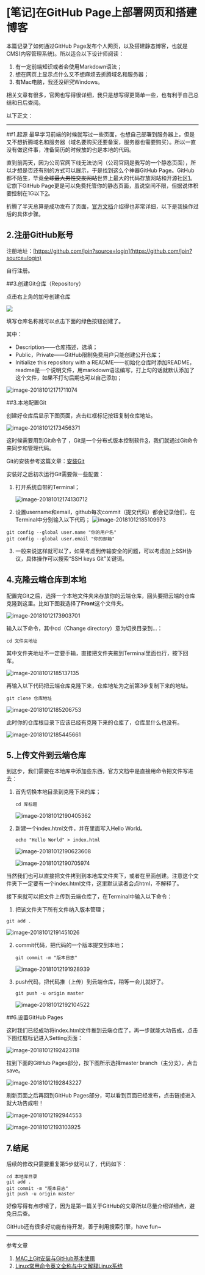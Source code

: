 # [笔记]在GitHub Page上部署网页和搭建博客

本篇记录了如何通过GitHub Page发布个人网页，以及搭建静态博客，也就是CMS(内容管理系统)。所以适合以下设计师阅读：

1. 有一定前端知识或者会使用Markdown语法；
2. 想在网页上显示点什么又不想麻烦去折腾域名和服务器；
3. 有Mac电脑，我还没研究Windows。

相关文章有很多，官网也写得很详细，我只是想写得更简单一些，也有利于自己总结和日后查阅。

以下正文：

---
##1.起源
最早学习前端的时候就写过一些页面，也想自己部署到服务器上，但是又不想折腾域名和服务器（域名要购买还要备案，服务器也需要购买）。所以一直没有做这件事，准备简历的时候放的也是本地的代码。

直到前两天，因为公司官网下线无法访问（公司官网是我写的一个静态页面），所以才想是否还有别的方式可以展示，于是找到这么个神器GitHub Page。GitHub都不陌生，毕竟~~全球最大男性交友网站~~世界上最大的代码存放网站和开源社区[1](https://zh.wikipedia.org/wiki/GitHub)。它旗下GitHub Page更是可以免费托管你的静态页面，虽说空间不限，但据说体积要控制在1G以下[2](https://www.zhihu.com/question/21282780)。

折腾了半天总算是成功发布了页面，[官方文档](https://pages.github.com/)介绍得也非常详细，以下是我操作过后的具体步骤。

## 2.注册GitHub账号

注册地址：[https://github.com/join?source=login](https://github.com/join?source=login)

自行注册。

##3.创建Git仓库（Repository）

点击右上角的加号创建仓库

![](./img/image-20181012171036125.png)

填写仓库名称就可以点击下面的绿色按钮创建了。

其中：

- Description——仓库描述，选填；
- Public，Private——GitHub限制免费用户只能创建公开仓库；
- Initialize this repository with a README——初始化仓库时添加README，readme是一个说明文件，用markdown语法编写，打上勾的话就默认添加了这个文件，如果不打勾后期也可以自己添加；

![image-20181012171711074](./img/image-20181012171711074.png)

##3.本地配置Git

创建好仓库后显示下图页面，点击红框标记按钮复制仓库地址。

![image-20181012173456371](./img/image-20181012173456371.png)

这时候需要用到Git命令了 ，Git是一个分布式版本控制软件[3](https://zh.wikipedia.org/wiki/Git)，我们就通过Git命令来同步和管理代码。

Git的安装参考这篇文章：[安装Git](https://www.liaoxuefeng.com/wiki/0013739516305929606dd18361248578c67b8067c8c017b000/00137396287703354d8c6c01c904c7d9ff056ae23da865a000
)

安装好之后初次运行Git需要做一些配置：

1. 打开系统自带的Terminal；

   ![image-20181012174130712](./img/image-20181012174130712.png)

2. 设置username和email，github每次commit（提交代码）都会记录他们，在Terminal中分别输入以下代码；
	![image-20181012185109973](./img/image-20181012185109973.png)

```
git config --global user.name "你的用户名"
git config --global user.email "你的邮箱"
```

3. 一般来说这样就可以了，如果考虑到传输安全的问题，可以考虑加上SSH协议，具体操作可以搜索“SSH keys Git”关键词。

## 4.克隆云端仓库到本地

配置完Git之后，选择一个本地文件夹来存放你的云端仓库，回头要把云端的仓库克隆到这里。比如下图我选择了**Front**这个文件夹。

![image-20181012173903701](./img/image-20181012173903701.png)

输入以下命令，其中cd（Change directory）意为切换目录到...：

```
cd 文件夹地址
```

其中文件夹地址不一定要手输，直接把文件夹拖到Terminal里面也行，按下回车。

![image-20181012185137135](./img/image-20181012185137135.png)

再输入以下代码把云端仓库克隆下来，仓库地址为之前第3步复制下来的地址。

```
git clone 仓库地址
```

![image-20181012185206753](./img/image-20181012185206753.png)

此时你的仓库根目录下应该已经有克隆下来的仓库了，仓库里什么也没有。

![image-20181012185445661](./img/image-20181012185445661.png)

## 5.上传文件到云端仓库

到这步，我们需要在本地库中添加些东西，官方文档中是直接用命令把文件写进去：

1. 首先切换本地目录到克隆下来的库；

   ```
   cd 库标题
   ```

   ![image-20181012190405362](./img/image-20181012190405362.png)

2. 新建一个index.html文件，并在里面写入Hello World。

   ```
   echo "Hello World" > index.html
   ```

   ![image-20181012190623608](./img/image-20181012190623608.png)

   ![image-20181012190705974](./img/image-20181012190705974.png)

当然我们也可以直接把文件拷到到本地库文件夹下，或者在里面创建。注意这个文件夹下一定要有一个index.html文件，这里默认读者会点html，不解释了。

接下来就可以把文件上传到云端仓库了，在Terminal中输入以下命令：
1. 把该文件夹下所有文件纳入版本管理；
  ```
  git add .
  ```

  ![image-20181012191451026](./img/image-20181012191451026.png)

2. commit代码，把代码的一个版本提交到本地；

   ```
   git commit -m "版本日志"
   ```

   ![image-20181012191928939](./img/image-20181012191928939.png)

3. push代码，把代码推（上传）到云端仓库，稍等一会儿就好了。

   ```
   git push -u origin master
   ```

   ![image-20181012192104522](./img/image-20181012192104522.png)

##6.设置GitHub Pages

这时我们已经成功将index.html文件推到云端仓库了，再一步就能大功告成，点击下图红框标记进入Setting页面：

![image-20181012192423118](./img/image-20181012192423118.png)

拉到下面的GitHub Pages部分，按下图所示选择master branch（主分支），点击save。

![image-20181012192843227](./img/image-20181012192843227.png)

刷新页面之后再回到GitHub Pages部分，可以看到页面已经发布，点击链接进入就大功告成啦！

![image-20181012192944553](./img/image-20181012192944553.png)

![image-20181012193103925](./img/image-20181012193103925.png)

## 7.结尾

后续的修改只需要重复第5步就可以了，代码如下：

```
cd 本地库目录
git add .
git commit -m "版本日志"
git push -u origin master
```

好像写得有点啰嗦了，因为是第一篇关于GitHub的文章所以尽量介绍详细点，避免日后查。

GitHub还有很多好功能有待开发，善于利用搜索引擎，have fun~



---



参考文章

1. [MAC上Git安装与GitHub基本使用](https://www.jianshu.com/p/7edb6b838a2e)
2. [Linux常用命令英文全称与中文解释Linux系统](http://mark-ztw.iteye.com/blog/1544367)
```

```